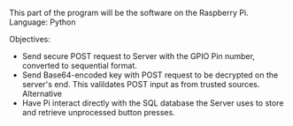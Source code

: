 This part of the program will be the software on the Raspberry Pi.
Language: Python

Objectives:
- Send secure POST request to Server with the GPIO Pin number, converted to sequential format.
- Send Base64-encoded key with POST request to be decrypted on the server's end. This valildates POST input as from trusted sources.
Alternative
- Have Pi interact directly with the SQL database the Server uses to store and retrieve unprocessed button presses.
